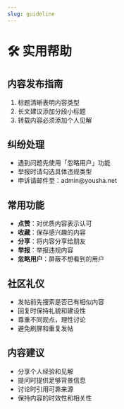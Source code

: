 ```yaml
---
slug: guideline
---
```


# 🛠️ 实用帮助

## 内容发布指南
1. 标题清晰表明内容类型
2. 长文建议添加分段小标题
3. 转载内容必须添加个人见解

## 纠纷处理
- 遇到问题先使用「忽略用户」功能
- 举报时请勾选具体违规类型
- 申诉请邮件至：admin&#64;yousha.net

## 常用功能
- **点赞**：对优质内容表示认可
- **收藏**：保存感兴趣的内容
- **分享**：将内容分享给朋友
- **举报**：举报违规内容
- **忽略用户**：屏蔽不想看到的用户

## 社区礼仪
- 发帖前先搜索是否已有相似内容
- 回复时保持礼貌和建设性
- 尊重不同观点，理性讨论
- 避免刷屏和重复发帖

## 内容建议
- 分享个人经验和见解
- 提问时提供足够背景信息
- 讨论时引用可靠来源
- 保持内容的时效性和相关性